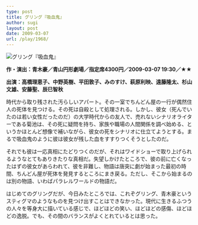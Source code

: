 ```yaml
---
type: post
title: グリング『吸血鬼』
author: sugi
layout: post
date: 2009-03-07
url: /play/1968/
---
```

<img src="/images/play/20090307.jpg" alt="グリング『吸血鬼』" class="alignleft" />

**作・演出：青木豪／青山円形劇場／指定席4300円／2009-03-07 19:30／★★**

**出演：高橋理恵子、中野英樹、平田敦子、みのすけ、萩原利映、遠藤隆太、杉山文雄、安藤聖、辰巳智秋**

時代から取り残された汚らしいアパート。その一室でちんどん屋の一行が偶然住人の死体を見つける。その死は自殺として処理される。しかし、彼女（死んでいたのは若い女性だったのだ）の大学時代からの友人で、売れないシナリオライターである菊池は、その死に疑問を持ち、家族や職場の人間関係を調べ始める、というかほとんど想像で補いながら、彼女の死をシナリオに仕立てようとする。まるで吸血鬼のように彼は彼女が残した血をすすりつくそうとしたのだ。

それでも彼は一応真相にたどりつくのだが、それはワイドショーで取り上げられるようなとてもありきたりな真相だ。失望しかけたところで、彼の前に亡くなったはずの彼女があらわれて、彼を非難し、物語は唐突に劇が始まった最初の時間、ちんどん屋が死体を発見するところにまき戻る。ただし、そこから始まるのは別の物語、いわばパラレルワールドの物語だ。

はじめてのグリングだが、今日みたところでは、これぞグリング、青木豪というスティグマのようなものを見つけ出すことはできなかった。現代に生きるふつうの人々を等身大に描いている感じで、ほどほどの笑い、ほどほどの感傷、ほどほどの逸脱。でも、その間のバランスがよくとれているとは思った。
